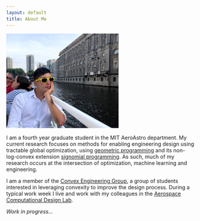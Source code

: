 ```yaml
---
layout: default
title: About Me
---
```

<img src="data/me-cropped.jpg" width="300">

I am a fourth year graduate student in the MIT AeroAstro department. 
My current research focuses on methods for enabling engineering design
using tractable global optimization, using [geometric
 programming](https://gpkit.readthedocs.io/en/latest/gp101.html)
and its non-log-convex extension [signomial 
programming](https://gpkit.readthedocs.io/en/latest/signomialprogramming.html).
As such, much of my research occurs at the intersection of optimization, 
machine learning and engineering. 

I am a member of the [Convex Engineering Group](https://convex.mit.edu/), 
a group of students interested in leveraging convexity to improve
the design process. During a typical work week I live and work
with my colleagues in
the [Aerospace Computational Design Lab](http://acdl-web.mit.edu/). 

_Work in progress..._
